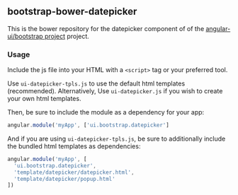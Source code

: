 
## bootstrap-bower-datepicker

This is the bower repository for the datepicker component of of the [angular-ui/bootstrap project](https://github.com/angular-ui/bootstrap) project.

### Usage

Include the js file into your HTML with a `<script>` tag or your preferred tool.

Use `ui-datepicker-tpls.js` to use the default html templates (recommended). Alternatively, Use `ui-datepicker.js` if you wish to create your own html templates.

Then, be sure to include the module as a dependency for your app:
```js
angular.module('myApp', ['ui.bootstrap.datepicker']
```



And if you are using `ui-datepicker-tpls.js`, be sure to additionally include the bundled html templates as dependencies:
```js
angular.module('myApp', [
  'ui.bootstrap.datepicker',
  'template/datepicker/datepicker.html',
  'template/datepicker/popup.html'
])
```


